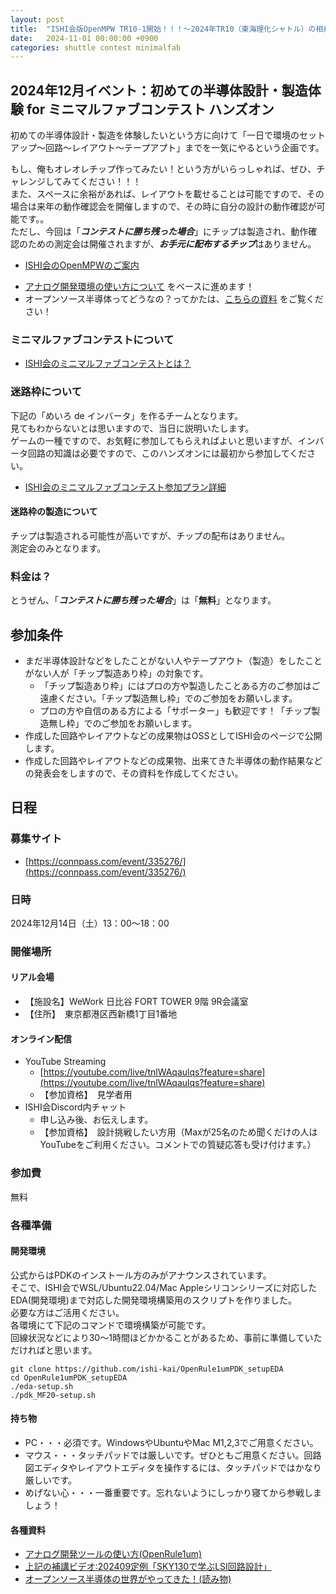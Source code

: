 ```yaml
---
layout: post
title:  "ISHI会版OpenMPW TR10-1開始！！！～2024年TR10（東海理化シャトル）の相乗り募集～"
date:   2024-11-01 00:00:00 +0900
categories: shuttle contest minimalfab
---
```

## 2024年12月イベント：初めての半導体設計・製造体験 for ミニマルファブコンテスト ハンズオン
初めての半導体設計・製造を体験したいという方に向けて「一日で環境のセットアップ～回路～レイアウト～テープアプト」までを一気にやるという企画です。  


もし、俺もオレオレチップ作ってみたい！という方がいらっしゃれば、ぜひ、チャレンジしてみてください！！！   
また、スペースに余裕があれば、レイアウトを載せることは可能ですので、その場合は来年の動作確認会を開催しますので、その時に自分の設計の動作確認が可能です。。  
ただし、今回は「***コンテストに勝ち残った場合***」にチップは製造され、動作確認のための測定会は開催されますが、***お手元に配布するチップ***はありません。  

- [ISHI会のOpenMPWのご案内](https://ishi-kai.org/openmpw/shuttle/tr10/2024/10/15/shuttle_ISHI-Kai_OpenMPW-TR10-1_start.html)


* [アナログ開発環境の使い方について](https://github.com/ishi-kai/ISHI-KAI_Multiple_Projects_OpenMPW_TR10-1/blob/main/docs/inverter_OR1.pdf) をベースに進めます！  
* オープンソース半導体ってどうなの？ってかたは、[こちらの資料](https://github.com/ishi-kai/ISHI-KAI_Multiple_Projects_OpenMPW_TR10-1/blob/main/docs/forBeginners.pdf) をご覧ください！  


### ミニマルファブコンテストについて
- [ISHI会のミニマルファブコンテストとは？](https://ishi-kai.org/contest/minimalfab/2024/10/19/contest_minimalfab_2024_ISHI-KAI.html)


### 迷路枠について
下記の「めいろ de インバータ」を作るチームとなります。  
見てもわからないとは思いますので、当日に説明いたします。  
ゲームの一種ですので、お気軽に参加してもらえればよいと思いますが、インバータ回路の知識は必要ですので、このハンズオンには最初から参加してください。  

- [ISHI会のミニマルファブコンテスト参加プラン詳細](https://ishi-kai.org/contest/minimalfab/2024/10/20/contest_minimalfab2024_ISHI-KAI.html)

#### 迷路枠の製造について
チップは製造される可能性が高いですが、チップの配布はありません。  
測定会のみとなります。


### 料金は？
とうぜん、「***コンテストに勝ち残った場合***」は「**無料**」となります。  


## 参加条件
- まだ半導体設計などをしたことがない人やテープアウト（製造）をしたことがない人が「チップ製造あり枠」の対象です。
    - 「チップ製造あり枠」にはプロの方や製造したことある方のご参加はご遠慮ください。「チップ製造無し枠」でのご参加をお願いします。
    - プロの方や自信のある方による「サポーター」も歓迎です！「チップ製造無し枠」でのご参加をお願いします。
- 作成した回路やレイアウトなどの成果物はOSSとしてISHI会のページで公開します。
- 作成した回路やレイアウトなどの成果物、出来てきた半導体の動作結果などの発表会をしますので、その資料を作成してください。


## 日程
### 募集サイト
* [https://connpass.com/event/335276/](https://connpass.com/event/335276/)

### 日時
2024年12月14日（土）13：00〜18：00

### 開催場所
#### リアル会場
* 【施設名】WeWork 日比谷 FORT TOWER 9階 9R会議室
* 【住所】　東京都港区西新橋1丁目1番地

#### オンライン配信
* YouTube Streaming
    * [https://youtube.com/live/tnlWAqaulqs?feature=share](https://youtube.com/live/tnlWAqaulqs?feature=share)
    * 【参加資格】　見学者用
* ISHI会Discord内チャット
    * 申し込み後、お伝えします。
    * 【参加資格】　設計挑戦したい方用（Maxが25名のため聞くだけの人はYouTubeをご利用ください。コメントでの質疑応答も受け付けます。）


### 参加費
無料


### 各種準備
#### 開発環境 
公式からはPDKのインストール方のみがアナウンスされています。  
そこで、ISHI会でWSL/Ubuntu22.04/Mac Appleシリコンシリーズに対応したEDA(開発環境)まで対応した開発環境構築用のスクリプトを作りました。  
必要な方はご活用ください。  
各環境にて下記のコマンドで環境構築が可能です。  
回線状況などにより30～1時間ほどかかることがあるため、事前に準備していただければと思います。  

```
git clone https://github.com/ishi-kai/OpenRule1umPDK_setupEDA
cd OpenRule1umPDK_setupEDA
./eda-setup.sh
./pdk_MF20-setup.sh
```

#### 持ち物  
* PC・・・必須です。WindowsやUbuntuやMac M1,2,3でご用意ください。
* マウス・・・タッチパッドでは厳しいです。ぜひともご用意ください。回路図エディタやレイアウトエディタを操作するには、タッチパッドではかなり厳しいです。
* めげない心・・・一番重要です。忘れないようにしっかり寝てから参戦しましょう！


#### 各種資料
* [アナログ開発ツールの使い方(OpenRule1um)](https://github.com/ishi-kai/ISHI-KAI_Multiple_Projects_OpenMPW_TR10-1/blob/main/docs/inverter_OR1.pdf)
* [上記の補講ビデオ:202409定例「SKY130で学ぶLSI回路設計」](https://www.youtube.com/watch?v=s2QD2kWNEMs)
* [オープンソース半導体の世界がやってきた！(読み物)](https://github.com/ishi-kai/ISHI-KAI_Multiple_Projects_OpenMPW_TR10-1/blob/main/docs/forBeginners.pdf)
